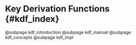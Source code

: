 # Key Derivation Functions {#kdf_index}

@subpage kdf_introduction @subpage kdf_manual @subpage kdf_concepts @subpage kdf_impl
